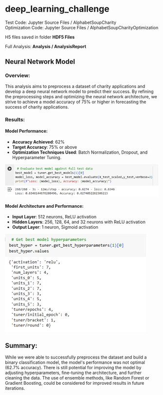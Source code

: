 # deep_learning_challenge

Test Code: Jupyter Source Files / AlphabetSoupCharity  
Optimization Code: Jupyter Source Files / AlphabetSoupCharityOptimization

H5 files saved in folder **HDF5 Files**

Full Analysis: **Analysis / AnalysisReport**

## Neural Network Model

### Overview:
This analysis aims to preprocess a dataset of charity applications and develop a deep neural network model to predict their success. By refining the preprocessing steps and optimizing the neural network architecture, we strive to achieve a model accuracy of 75% or higher in forecasting the success of charity applications.

### Results:
#### Model Performance:
- **Accuracy Achieved**: 62%
- **Target Accuracy**: 75% or above
- **Optimization Techniques Used**: Batch Normalization, Dropout, and Hyperparameter Tuning.

![Model Performance](Images/best_model.png) 


#### Model Architecture and Performance:
- **Input Layer**: 512 neurons, ReLU activation
- **Hidden Layers**: 256, 128, 64, and 32 neurons with ReLU activation
- **Output Layer**: 1 neuron, Sigmoid activation

![Model Hyperparameters](Images/best_hyper.png) 

## Summary:
While we were able to successfully preprocess the dataset and build a binary classification model, the model's performance was not optimal (62.7% accuracy). There is still potential for improving the model by adjusting hyperparameters, fine-tuning the architecture, and further cleaning the data. The use of ensemble methods, like Random Forest or Gradient Boosting, could be considered for improved results in future iterations.
